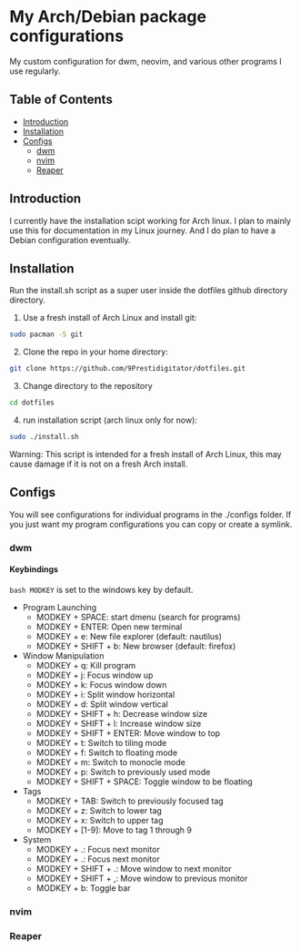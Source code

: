 # My Arch/Debian package configurations
My custom configuration for dwm, neovim, and various other programs I use regularly.

## Table of Contents
- [Introduction](#introduction)
- [Installation](#installation)
- [Configs](#configs)
    - [dwm](#dwm)
    - [nvim](#neovim)
    - [Reaper](#reaper)

## Introduction
I currently have the installation scipt working for Arch linux. I plan to mainly use this for documentation in my Linux journey. And I do plan to have a Debian configuration eventually.

## Installation
Run the install.sh script as a super user inside the dotfiles github directory directory.
1. Use a fresh install of Arch Linux and install git:
```bash
sudo pacman -S git
```
2. Clone the repo in your home directory:
```bash
git clone https://github.com/9Prestidigitator/dotfiles.git
```
3. Change directory to the repository
```bash
cd dotfiles
```
4. run installation script (arch linux only for now):
```bash
sudo ./install.sh
```
Warning: This script is intended for a fresh install of Arch Linux, this may cause damage if it is not on a fresh Arch install.

## Configs
You will see configurations for individual programs in the ./configs folder. If you just want my program configurations you can copy or create a symlink.

### dwm

#### Keybindings
```bash MODKEY``` is set to the windows key by default.
- Program Launching
    - MODKEY + SPACE: start dmenu (search for programs)
    - MODKEY + ENTER: Open new terminal
    - MODKEY + e: New file explorer (default: nautilus)
    - MODKEY + SHIFT + b: New browser (default: firefox)
- Window Manipulation
    - MODKEY + q: Kill program
    - MODKEY + j: Focus window up
    - MODKEY + k: Focus window down
    - MODKEY + i: Split window horizontal
    - MODKEY + d: Split window vertical
    - MODKEY + SHIFT + h: Decrease window size
    - MODKEY + SHIFT + l: Increase window size
    - MODKEY + SHIFT + ENTER: Move window to top
    - MODKEY + t: Switch to tiling mode
    - MODKEY + f: Switch to floating mode
    - MODKEY + m: Switch to monocle mode
    - MODKEY + p: Switch to previously used mode
    - MODKEY + SHIFT + SPACE: Toggle window to be floating 
- Tags
    - MODKEY + TAB: Switch to previously focused tag
    - MODKEY + z: Switch to lower tag
    - MODKEY + x: Switch to upper tag
    - MODKEY + [1-9]: Move to tag 1 through 9
- System
    - MODKEY + .: Focus next monitor 
    - MODKEY + .: Focus next monitor 
    - MODKEY + SHIFT + .: Move window to next monitor 
    - MODKEY + SHIFT + ,: Move window to previous monitor 
    - MODKEY + b: Toggle bar

### nvim

### Reaper
